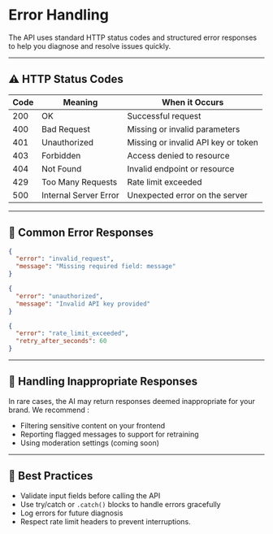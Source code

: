 # Error Handling

The API uses standard HTTP status codes and structured error responses to help you diagnose and resolve issues quickly.

---

## ⚠️ HTTP Status Codes

| Code | Meaning                  | When it Occurs                                      |
|------|--------------------------|-----------------------------------------------------|
| 200  | OK                       | Successful request                                  |
| 400  | Bad Request              | Missing or invalid parameters                       |
| 401  | Unauthorized             | Missing or invalid API key or token                 |
| 403  | Forbidden                | Access denied to resource                           |
| 404  | Not Found                | Invalid endpoint or resource                        |
| 429  | Too Many Requests        | Rate limit exceeded                                 |
| 500  | Internal Server Error    | Unexpected error on the server                      |

---

## 🔁 Common Error Responses

```json
{
  "error": "invalid_request",
  "message": "Missing required field: message"
}
```

```json
{
  "error": "unauthorized",
  "message": "Invalid API key provided"
}
```

```json
{
  "error": "rate_limit_exceeded",
  "retry_after_seconds": 60
}
```

---

## 🧠 Handling Inappropriate Responses

In rare cases, the AI may return responses deemed inappropriate for your brand. We recommend :

- Filtering sensitive content on your frontend
- Reporting flagged messages to support for retraining
- Using moderation settings (coming soon)

---

## 🔧 Best Practices

- Validate input fields before calling the API
- Use try/catch or `.catch()` blocks to handle errors gracefully
- Log errors for future diagnosis
- Respect rate limit headers to prevent interruptions.
